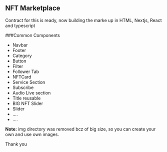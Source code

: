 ## NFT Marketplace 

Contract for this is ready, now building the marke up in HTML, Nextjs, React and typescript

###Common Components

- Navbar
- Footer
- Category
- Button
- Filter
- Follower Tab
- NFTCard
- Service Section
- Subscribe
- Audio Live section
- Title reusable 
- BIG NFT Slider
- Slider
- ....
- ....


**Note:** img directory was removed bcz of big size, so you can create your own and use own images.

Thank you
